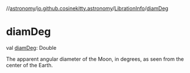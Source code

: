 //[astronomy](../../../index.md)/[io.github.cosinekitty.astronomy](../index.md)/[LibrationInfo](index.md)/[diamDeg](diam-deg.md)

# diamDeg

val [diamDeg](diam-deg.md): Double

The apparent angular diameter of the Moon, in degrees, as seen from the center of the Earth.
